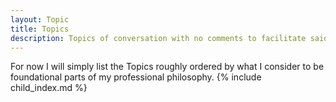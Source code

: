 ```yaml
---
layout: Topic
title: Topics
description: Topics of conversation with no comments to facilitate said convo.
---
```

For now I will simply list the Topics roughly ordered by what I consider to be foundational parts of my professional philosophy.
{% include child_index.md %}

